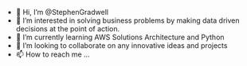 - 👋 Hi, I’m @StephenGradwell
- 👀 I’m interested in solving business problems by making data driven decisions at the point of action. 
- 🌱 I’m currently learning AWS Solutions Architecture and Python
- 💞️ I’m looking to collaborate on any innovative ideas and projects
- 📫 How to reach me ...

<!---
StephenGradwell/StephenGradwell is a ✨ special ✨ repository because its `README.md` (this file) appears on your GitHub profile.
You can click the Preview link to take a look at your changes.
--->
